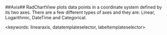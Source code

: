 ##Axis##
RadChartView plots data points in a coordinate system defined by its two axes. There are a few different types of axes and they are: Linear, Logarithmic, DateTime and Categorical.

<keywords: linearaxis, datatemplateselector, labeltemplateselector>